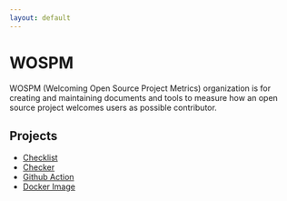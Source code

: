 ```yaml
---
layout: default
---
```


# WOSPM

WOSPM (Welcoming Open Source Project Metrics) organization is for creating and maintaining documents and tools to measure how an open source project welcomes users as possible contributor.

## Projects

- [Checklist](./checklist/)
- [Checker](./checker/)
- [Github Action](./github-action/)
- [Docker Image](./docker/)

